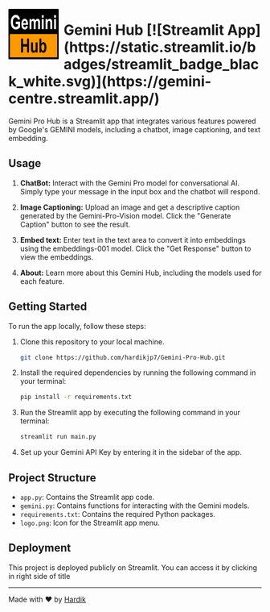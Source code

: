 <p align="center">
  <img src="logo.png" width="100" height="100" alt="Gemini Hub Logo" style="float:left; margin-right:10px;">
</p>

<h1 align="left">Gemini Hub [![Streamlit App](https://static.streamlit.io/badges/streamlit_badge_black_white.svg)](https://gemini-centre.streamlit.app/)</h1>

Gemini Pro Hub is a Streamlit app that integrates various features powered by Google's GEMINI models, including a chatbot, image captioning, and text embedding.

## Usage

1. **ChatBot:** Interact with the Gemini Pro model for conversational AI. Simply type your message in the input box and the chatbot will respond.

2. **Image Captioning:** Upload an image and get a descriptive caption generated by the Gemini-Pro-Vision model. Click the "Generate Caption" button to see the result.

3. **Embed text:** Enter text in the text area to convert it into embeddings using the embeddings-001 model. Click the "Get Response" button to view the embeddings.

4. **About:** Learn more about this Gemini Hub, including the models used for each feature.

## Getting Started

To run the app locally, follow these steps:

1. Clone this repository to your local machine.

   ```bash
   git clone https://github.com/hardikjp7/Gemini-Pro-Hub.git
   ```

2. Install the required dependencies by running the following command in your terminal:

   ```bash
   pip install -r requirements.txt
   ```

3. Run the Streamlit app by executing the following command in your terminal:

   ```bash
   streamlit run main.py
   ```

4. Set up your Gemini API Key by entering it in the sidebar of the app.


## Project Structure

- `app.py`: Contains the Streamlit app code.
- `gemini.py`: Contains functions for interacting with the Gemini models.
- `requirements.txt`: Contains the required Python packages.
- `logo.png`: Icon for the Streamlit app menu.

## Deployment

This project is deployed publicly on Streamlit. You can access it by clicking in right side of title

---

Made with ❤️ by [Hardik](https://www.linkedin.com/in/hardikjp/)
